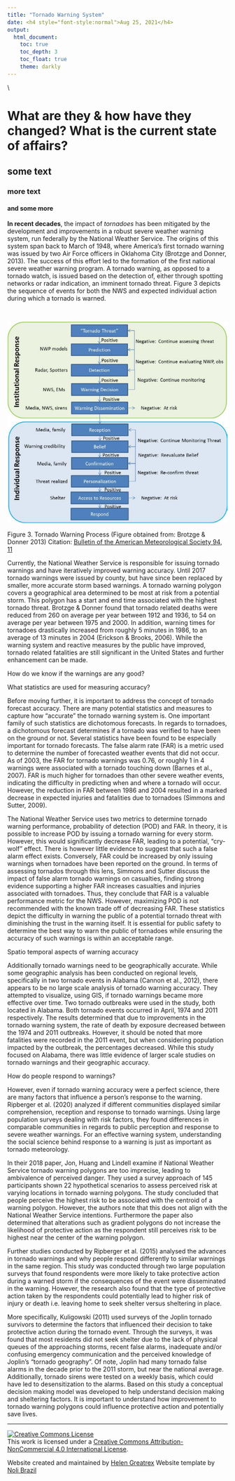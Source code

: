 ```yaml
---
title: "Tornado Warning System"
date: <h4 style="font-style:normal">Aug 25, 2021</h4>
output: 
  html_document:
    toc: true
    toc_depth: 3
    toc_float: true
    theme: darkly
---
```


<style>
h1.title {
  font-weight: bold;
  font-family: Arial;  
}

h2.title {
  font-family: Arial;  
}

.figure {
   margin-top: 20px;
   margin-bottom: 20px;
}

</style>

<style type="text/css">
#TOC {
  font-size: 13px;
  font-family: Arial;
}
</style>

\


# What are they & how have they changed? What is the current state of affairs?

## some text

### more text

#### and some more

**In recent decades**, the impact of *tornadoes* has been mitigated by the development and improvements in a robust severe weather warning system, run federally by the National Weather Service.   The origins of this system span back to March of 1948, where America’s first tornado warning was issued by two Air Force officers in Oklahoma City (Brotzge and Donner, 2013).  The success of this effort led to the formation of the first national severe weather warning program.  A tornado warning, as opposed to a tornado watch, is issued based on the detection of, either through spotting networks or radar indication, an imminent tornado threat.  Figure 3 depicts the sequence of events for both the NWS and expected individual action during which a tornado is warned.

<br>


![Hello](NWS_warning.jpg)

Figure 3.  Tornado Warning Process (Figure obtained from: Brotzge & Donner 2013)
Citation: [Bulletin of the American Meteorological Society 94, 11](https://journals.ametsoc.org/view/journals/bams/94/11/bams-d-12-00147.1.xml)

Currently, the National Weather Service is responsible for issuing tornado warnings and have iteratively improved warning accuracy. Until 2017 tornado warnings were issued by county, but have since been replaced by smaller, more accurate storm based warnings.  A tornado warning polygon covers a geographical area determined to be most at risk from a potential storm.  This polygon has a start and end time associated with the highest tornado threat.  Brotzge & Donner found that tornado related deaths were reduced from 260 on average per year between 1912 and 1936, to 54 on average per year between 1975 and 2000.  In addition, warning times for tornadoes drastically increased from roughly 5 minutes in 1986, to an average of 13 minutes in 2004 (Erickson & Brooks, 2006).  While the warning system and reactive measures by the public have improved, tornado related fatalities are still significant in the United States and further enhancement can be made.

How do we know if the warnings are any good?

What statistics are used for measuring accuracy?

Before moving further, it is important to address the concept of tornado forecast accuracy.  There are many potential statistics and measures to capture how “accurate” the tornado warning system is.  One important family of such statistics are dichotomous forecasts.  In regards to tornadoes, a dichotomous forecast determines if a tornado was verified to have been on the ground or not.  Several statistics have been found to be especially important for tornado forecasts. The false alarm rate (FAR) is a metric used to determine the number of forecasted weather events that did not occur.  As of 2003, the FAR for tornado warnings was 0.76, or roughly 1 in 4 warnings were associated with a tornado touching down (Barnes et al., 2007).  FAR is much higher for tornadoes than other severe weather events, indicating the difficulty in predicting when and where a tornado will occur.  However, the reduction in FAR between 1986 and 2004 resulted in a marked decrease in expected injuries and fatalities due to tornadoes (Simmons and Sutter, 2009).

The National Weather Service uses two metrics to determine tornado warning performance, probability of detection (POD) and FAR.  In theory, it is possible to increase POD by issuing a tornado warning for every storm.  However, this would significantly decrease FAR, leading to a potential, “cry-wolf” effect.  There is however little evidence to suggest that such a false alarm effect exists.  Conversely, FAR could be increased by only issuing warnings when tornadoes have been reported on the ground.  In terms of assessing tornados through this lens, Simmons and Sutter discuss the impact of false alarm tornado warnings on casualties, finding strong evidence supporting a higher FAR increases casualties and injuries associated with tornadoes.  Thus, they conclude that FAR is a valuable performance metric for the NWS.  However, maximizing POD is not recommended with the known trade off of decreasing FAR.  These statistics depict the difficulty in warning the public of a potential tornado threat with diminishing the trust in the warning itself.  It is essential for public safety to determine the best way to warn the public of tornadoes while ensuring the accuracy of such warnings is within an acceptable range.

Spatio temporal aspects of warning accuracy

Additionally tornado warnings need to be geographically accurate.  While some geographic analysis has been conducted on regional levels, specifically in two tornado events in Alabama (Cannon et al., 2012), there appears to be no large scale analysis of tornado warning accuracy.  They attempted to visualize, using GIS, if tornado warnings became more effective over time.  Two tornado outbreaks were used in the study, both located in Alabama.  Both tornado events occurred in April, 1974 and 2011 respectively.  The results determined that due to improvements in the tornado warning system, the rate of death by exposure decreased between the 1974 and 2011 outbreaks.  However, it should be noted that more fatalities were recorded in the 2011 event, but when considering population impacted by the outbreak, the percentages decreased.  While this study focused on Alabama, there was little evidence of larger scale studies on tornado warnings and their geographic accuracy. 

How do people respond to warnings?

However, even if tornado warning accuracy were a perfect science, there are many factors that influence a person’s response to the warning. Ripberger et al. (2020) analyzed if different communities displayed similar comprehension, reception and response to tornado warnings.  Using large population surveys dealing with risk factors, they found differences in comparable communities in regards to public perception and response to severe weather warnings.  For an effective warning system, understanding the social science behind response to a warning is just as important as tornado meteorology. 

In their 2018 paper,  Jon, Huang and Lindell examine if National Weather Service tornado warning polygons are too imprecise, leading to ambivalence of perceived danger. They used a survey approach of 145 participants shown 22 hypothetical scenarios to assess perceived risk at varying locations in tornado warning polygons.  The study concluded that people perceive the highest risk to be associated with the centroid of a warning polygon.  However, the authors note that this does not align with the National Weather Service intentions.  Furthermore the paper also determined that alterations such as gradient polygons do not increase the likelihood of protective action as the respondent still perceives risk to be highest near the center of the warning polygon.  

Further studies conducted by Ripberger et al. (2015) analysed the advances in tornado warnings and why people respond differently to similar warnings in the same region.  This study was conducted through two large population surveys that found respondents were more likely to take protective action during a warned storm if the consequences of the event were disseminated in the warning.  However, the research also found that the type of protective action taken by the respondents could potentially lead to higher risk of injury or death i.e. leaving home to seek shelter versus sheltering in place.  

More specifically, Kuligowski (2011) used surveys of the Joplin tornado survivors to determine the factors that influenced their decision to take protective action during the tornado event.  Through the surveys, it was found that most residents did not seek shelter due to the lack of physical queues of the approaching storms, recent false alarms, inadequate and/or confusing emergency communication and the perceived knowledge of Joplin’s “tornado geography”.  Of note, Joplin had many tornado false alarms in the decade prior to the 2011 storm, but near the national average.  Additionally, tornado sirens were tested on a weekly basis, which could have led to desensitization to the alarms.  Based on this study a conceptual decision making model was developed to help understand decision making and sheltering factors.  It is important to understand how improvement to tornado warning polygons could influence protective action and potentially save lives.   



***

<a rel="license" href="http://creativecommons.org/licenses/by-nc/4.0/"><img alt="Creative Commons License" style="border-width:0" src="https://i.creativecommons.org/l/by-nc/4.0/88x31.png" /></a><br />This work is licensed under a <a rel="license" href="http://creativecommons.org/licenses/by-nc/4.0/">Creative Commons Attribution-NonCommercial 4.0 International License</a>.


Website created and maintained by [Helen Greatrex](https://www.geog.psu.edu/directory/helen-greatrex)
Website template by [Noli Brazil](https://nbrazil.faculty.ucdavis.edu/)

